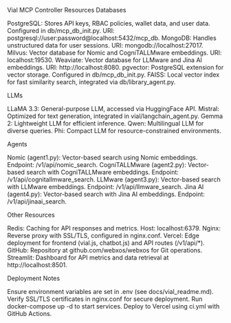 Vial MCP Controller Resources
Databases

PostgreSQL: Stores API keys, RBAC policies, wallet data, and user data. Configured in db/mcp_db_init.py. URI: postgresql://user:password@localhost:5432/mcp_db.
MongoDB: Handles unstructured data for user sessions. URI: mongodb://localhost:27017.
Milvus: Vector database for Nomic and CogniTALLMware embeddings. URI: localhost:19530.
Weaviate: Vector database for LLMware and Jina AI embeddings. URI: http://localhost:8080.
pgvector: PostgreSQL extension for vector storage. Configured in db/mcp_db_init.py.
FAISS: Local vector index for fast similarity search, integrated via db/library_agent.py.

LLMs

LLaMA 3.3: General-purpose LLM, accessed via HuggingFace API.
Mistral: Optimized for text generation, integrated in vial/langchain_agent.py.
Gemma 2: Lightweight LLM for efficient inference.
Qwen: Multilingual LLM for diverse queries.
Phi: Compact LLM for resource-constrained environments.

Agents

Nomic (agent1.py): Vector-based search using Nomic embeddings. Endpoint: /v1/api/nomic_search.
CogniTALLMware (agent2.py): Vector-based search with CogniTALLMware embeddings. Endpoint: /v1/api/cognitallmware_search.
LLMware (agent3.py): Vector-based search with LLMware embeddings. Endpoint: /v1/api/llmware_search.
Jina AI (agent4.py): Vector-based search with Jina AI embeddings. Endpoint: /v1/api/jinaai_search.

Other Resources

Redis: Caching for API responses and metrics. Host: localhost:6379.
Nginx: Reverse proxy with SSL/TLS, configured in nginx.conf.
Vercel: Edge deployment for frontend (vial.js, chatbot.js) and API routes (/v1/api/*).
GitHub: Repository at github.com/webxos/webxos for Git operations.
Streamlit: Dashboard for API metrics and data retrieval at http://localhost:8501.

Deployment Notes

Ensure environment variables are set in .env (see docs/vial_readme.md).
Verify SSL/TLS certificates in nginx.conf for secure deployment.
Run docker-compose up -d to start services.
Deploy to Vercel using ci.yml with GitHub Actions.
